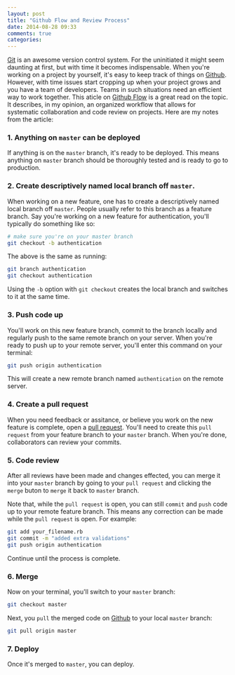 ```yaml
---
layout: post
title: "Github Flow and Review Process"
date: 2014-08-28 09:33
comments: true
categories:
---
```


<!-- more -->

[Git](http://git-scm.com/) is an awesome version control system. For the uninitiated it might seem daunting at first, but with time it becomes indispensable. When you're working on a project by yourself, it's easy to keep track of things on [Github](https://github.com/). However, with time issues start cropping up when your project grows and you have a team of developers. Teams in such situations need an efficient way to work together. This aticle on [Github Flow](http://scottchacon.com/2011/08/31/github-flow.html) is a great read on the topic. It describes, in my opinion, an organized workflow that allows for systematic collaboration and code review on projects. Here are my notes from the article:

### 1. Anything on `master` can be deployed

If anything is on the `master` branch, it's ready to be deployed. This means anything on `master` branch should be thoroughly tested and is ready to go to production.

### 2. Create descriptively named local branch off `master`.

When working on a new feature, one has to create a descriptively named local branch off `master`. People usually refer to this branch as a feature branch. Say you're working on a new feature for authentication, you'll typically do something like so:

```bash
# make sure you're on your master branch
git checkout -b authentication
```

The above is the same as running:

```bash
git branch authentication
git checkout authentication
```

Using the `-b` option with `git checkout` creates the local branch and switches to it at the same time.

### 3. Push code up

You'll work on this new feature branch, commit to the branch locally and regularly push to the same remote branch on your server. When you're ready to push up to your remote server, you'll enter this command on your terminal:

```bash
git push origin authentication
```

This will create a new remote branch named `authentication` on the remote server.


### 4. Create a pull request

When you need feedback or assitance, or believe you work on the new feature is complete, open a [pull request](https://help.github.com/articles/creating-a-pull-request). You'll need to create this `pull request` from your feature branch to your `master` branch. When you're done, collaborators can review your commits.


### 5. Code review

After all reviews have been made and changes effected, you can merge it into your `master` branch by going to your `pull request` and clicking the `merge` buton to `merge` it back to `master` branch.

Note that, while the `pull request` is open, you can still `commit` and `push` code up to your remote feature branch. This means any correction can be made while the `pull request` is open. For example:

```bash
git add your_filename.rb
git commit -m "added extra validations"
git push origin authentication
```

Continue until the process is complete.


### 6. Merge

Now on your terminal, you'll switch to your `master` branch:

```bash
git checkout master
```

Next, you `pull` the merged code on [Github](https://github.com/) to your local `master` branch:

```bash
git pull origin master
```

### 7. Deploy
Once it's merged to `master`, you can deploy.
